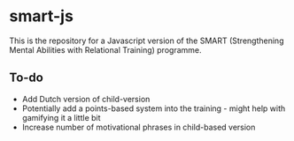 # smart-js
 This is the repository for a Javascript version of the SMART (Strengthening Mental Abilities with Relational Training) programme.
 
 ## To-do
 
 - Add Dutch version of child-version
 - Potentially add a points-based system into the training - might help with gamifying it a little bit 
 - Increase number of motivational phrases in child-based version
